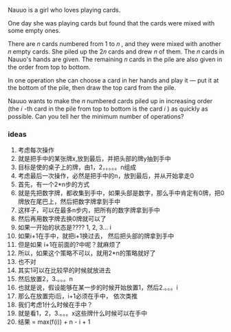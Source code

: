 Nauuo is a girl who loves playing cards.

One day she was playing cards but found that the cards were mixed with some empty ones.

There are 𝑛
 cards numbered from 1
 to 𝑛
, and they were mixed with another 𝑛
 empty cards. She piled up the 2𝑛
 cards and drew 𝑛
 of them. The 𝑛
 cards in Nauuo's hands are given. The remaining 𝑛
 cards in the pile are also given in the order from top to bottom.

In one operation she can choose a card in her hands and play it — put it at the bottom of the pile, then draw the top card from the pile.

Nauuo wants to make the 𝑛
 numbered cards piled up in increasing order (the 𝑖
-th card in the pile from top to bottom is the card 𝑖
) as quickly as possible. Can you tell her the minimum number of operations?

### ideas
1. 考虑每次操作
2. 就是把手中的某张牌x,放到最后，并把头部的牌y抽到手中
3. 目标是使的桌子上的牌，由1，2，。。。。n组成
4. 考虑最后一次操作，必然是把手中的n，放到最后，并从开始拿走0
5. 首先，有一个2*n步的方式
6. 就是先把数字牌，都收集到手中，如果头部是数字，那么手中肯定有0牌，把0牌放在尾巴上，然后把数字牌拿到手中
7. 这样子，可以在最多n步内，把所有的数字牌拿到手中
8. 然后再用数字牌去换0牌就可以了
9. 如果一开始的状态是???? 1, 2, 3... i
10. 如果i+1在手中，就把i+1换过去， 然后把头部的牌拿到手中
11. 但是如果 i+1在前面的?中呢？就麻烦了
12. 所以，如果这个策略不可以，就用2*n的策略就好了
13. 也不对
14. 其实1可以在比较早的时候就放进去
15. 然后放置2，3.。。。n
16. 也就是说，假设能够在某一步的时候开始放置1，然后2.。。。i
17. 那么在放置完i后，i+1必须在手中， 依次类推
18. 我们考虑1什么时候在手中？
19. 就是看1，2，3.。。。x这些牌什么时候可以在手中
20. 结果 = max(f(i)) + n - i + 1